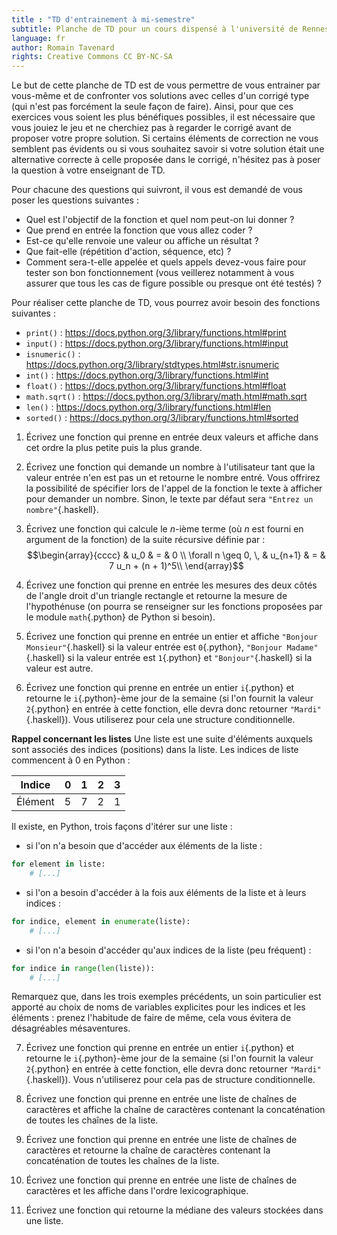 ```yaml
---
title : "TD d'entrainement à mi-semestre"
subtitle: Planche de TD pour un cours dispensé à l'université de Rennes 2
language: fr
author: Romain Tavenard
rights: Creative Commons CC BY-NC-SA
---
```


Le but de cette planche de TD est de vous permettre de vous entrainer par vous-même et de confronter vos solutions avec celles d'un corrigé type (qui n'est pas forcément la seule façon de faire).
Ainsi, pour que ces exercices vous soient les plus bénéfiques possibles, il est nécessaire que vous jouiez le jeu et ne cherchiez pas à regarder le corrigé avant de proposer votre propre solution.
Si certains éléments de correction ne vous semblent pas évidents ou si vous souhaitez savoir si votre solution était une alternative correcte à celle proposée dans le corrigé, n'hésitez pas à poser la question à votre enseignant de TD.

Pour chacune des questions qui suivront, il vous est demandé de vous poser les questions suivantes :

* Quel est l'objectif de la fonction et quel nom peut-on lui donner ?
* Que prend en entrée la fonction que vous allez coder ?
* Est-ce qu'elle renvoie une valeur ou affiche un résultat ?
* Que fait-elle (répétition d'action, séquence, etc) ?
* Comment sera-t-elle appelée et quels appels devez-vous faire pour tester son bon fonctionnement (vous veillerez notamment à vous assurer que tous les cas de figure possible ou presque ont été testés) ?

Pour réaliser cette planche de TD, vous pourrez avoir besoin des fonctions suivantes :

* `print()` : <https://docs.python.org/3/library/functions.html#print>
* `input()` : <https://docs.python.org/3/library/functions.html#input>
* `isnumeric()` : <https://docs.python.org/3/library/stdtypes.html#str.isnumeric>
* `int()` : <https://docs.python.org/3/library/functions.html#int>
* `float()` : <https://docs.python.org/3/library/functions.html#float>
* `math.sqrt()` : <https://docs.python.org/3/library/math.html#math.sqrt>
* `len()` : <https://docs.python.org/3/library/functions.html#len>
* `sorted()` : <https://docs.python.org/3/library/functions.html#sorted>

1. Écrivez une fonction qui prenne en entrée deux valeurs et affiche dans cet ordre la plus petite puis la plus grande.

2. Écrivez une fonction qui demande un nombre à l'utilisateur tant que la valeur entrée n'en est pas un et retourne le nombre entré.
Vous offrirez la possibilité de spécifier lors de l'appel de la fonction le texte à afficher pour demander un nombre.
Sinon, le texte par défaut sera `"Entrez un nombre"`{.haskell}.

3. Écrivez une fonction qui calcule le $n$-ième terme (où $n$ est fourni en argument de la fonction) de la suite récursive définie par :
$$\begin{array}{cccc} & u_0 & = & 0 \\
\forall n \geq 0, \, & u_{n+1} & = & 7 u_n + (n + 1)^5\\
\end{array}$$

4. Écrivez une fonction qui prenne en entrée les mesures des deux côtés de l'angle droit d'un triangle rectangle et retourne la mesure de l'hypothénuse (on pourra se renseigner sur les fonctions proposées par le module `math`{.python} de Python si besoin).

5. Écrivez une fonction qui prenne en entrée un entier et affiche `"Bonjour Monsieur"`{.haskell} si la valeur entrée est `0`{.python}, `"Bonjour Madame"`{.haskell} si la valeur entrée est `1`{.python} et `"Bonjour"`{.haskell} si la valeur est autre.

6. Écrivez une fonction qui prenne en entrée un entier `i`{.python} et retourne le `i`{.python}-ème jour de la semaine (si l'on fournit la valeur `2`{.python} en entrée à cette fonction, elle devra donc retourner `"Mardi"`{.haskell}). Vous utiliserez pour cela une structure conditionnelle.

**Rappel concernant les listes**
Une liste est une suite d'éléments auxquels sont associés des indices (positions) dans la liste.
Les indices de liste commencent à 0 en Python :

| Indice | 0 | 1 | 2 | 3 |
|---|---|---|---|---|
| Élément | 5 | 7 | 2 | 1 |

Il existe, en Python, trois façons d'itérer sur une liste :

* si l'on n'a besoin que d'accéder aux éléments de la liste :
```python
for element in liste:
    # [...]
```
* si l'on a besoin d'accéder à la fois aux éléments de la liste et à leurs indices :
```python
for indice, element in enumerate(liste):
    # [...]
```
* si l'on n'a besoin d'accéder qu'aux indices de la liste (peu fréquent) :
```python
for indice in range(len(liste)):
    # [...]
```

Remarquez que, dans les trois exemples précédents, un soin particulier est apporté au choix de noms de variables explicites pour les indices et les éléments : prenez l'habitude de faire de même, cela vous évitera de désagréables mésaventures.

7. Écrivez une fonction qui prenne en entrée un entier `i`{.python} et retourne le `i`{.python}-ème jour de la semaine (si l'on fournit la valeur `2`{.python} en entrée à cette fonction, elle devra donc retourner `"Mardi"`{.haskell}). Vous n'utiliserez pour cela pas de structure conditionnelle.

8. Écrivez une fonction qui prenne en entrée une liste de chaînes de caractères et affiche la chaîne de caractères contenant la concaténation de toutes les chaînes de la liste.

9. Écrivez une fonction qui prenne en entrée une liste de chaînes de caractères et retourne la chaîne de caractères contenant la concaténation de toutes les chaînes de la liste.

10. Écrivez une fonction qui prenne en entrée une liste de chaînes de caractères et les affiche dans l'ordre lexicographique.

11. Écrivez une fonction qui retourne la médiane des valeurs stockées dans une liste.
